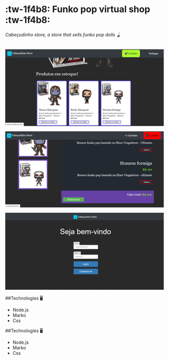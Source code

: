 # :tw-1f4b8: Funko pop virtual shop :tw-1f4b8: 

###### Cabeçudinho store, a store that sells funko pop dolls  🪀


![](https://raw.githubusercontent.com/kaugoncalves/FunkoPop-Virtual-Shop/main/Pag%20inicial.jpg)

![](https://github.com/kaugoncalves/FunkoPop-Virtual-Shop/blob/main/Carrinho.jpg?raw=true)

![](https://github.com/kaugoncalves/FunkoPop-Virtual-Shop/blob/main/pag%20login.jpg?raw=true)



##Technologies 🖥️
- Node.js
- Marko
- Css

##Technologies 🖥️
- Node.js
- Marko
- Css
